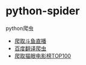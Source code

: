 # python-spider
python爬虫  
- [爬取斗鱼直播](https://github.com/TomerChen/python-/blob/master/code/DouYuSpider.py) 
- [百度翻译爬虫](https://github.com/TomerChen/python-/tree/master/code/baidufanyi)
- [爬取猫眼电影榜TOP100](https://github.com/TomerChen/python-/blob/master/code/maoyan.py)


